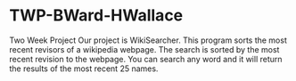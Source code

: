 # TWP-BWard-HWallace
Two Week Project
Our project is WikiSearcher. This program sorts the most recent revisors of a wikipedia webpage. The search is sorted by the most recent revision to the webpage. You can search any word and it will return the results of the most recent 25 names.
